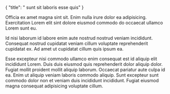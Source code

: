 {
"title": " sunt sit laboris esse quis"
}

Officia ex amet magna sint sit. Enim nulla irure dolor ea adipisicing. Exercitation Lorem elit sint dolore eiusmod commodo do occaecat ullamco Lorem sunt eu.

Id nisi laborum id labore enim aute nostrud nostrud veniam incididunt. Consequat nostrud cupidatat veniam cillum voluptate reprehenderit cupidatat ex. Ad amet ut cupidatat cillum quis ipsum ea.

Esse excepteur nisi commodo ullamco enim consequat est id aliquip elit incididunt Lorem. Duis duis eiusmod quis reprehenderit dolor aliquip dolor. Fugiat mollit proident mollit aliquip laborum. Occaecat pariatur aute culpa id ea. Enim ut aliquip veniam laboris commodo aliquip. Sunt excepteur sunt commodo dolor non et veniam duis incididunt incididunt. Fugiat eiusmod magna consequat adipisicing voluptate cillum.